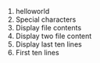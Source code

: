 1. helloworld
2. Special characters
3. Display file contents
4. Display two file content
5. Display last ten lines
6. First ten lines
